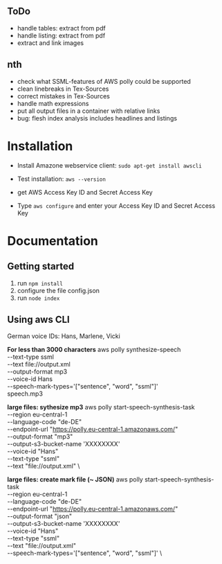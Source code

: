 

## ToDo
- handle tables: extract from pdf
- handle listing: extract from pdf
- extract and link images

## nth
- check what SSML-features of AWS polly could be supported
- clean linebreaks in Tex-Sources
- correct mistakes in Tex-Sources
- handle math expressions
- put all output files in a container with relative links
- bug: flesh index analysis includes headlines and listings


# Installation

* Install Amazone webservice client: `sudo apt-get install awscli`

* Test installation: `aws --version`

* get AWS Access Key ID and Secret Access Key 

* Type `aws configure` and enter your Access Key ID and Secret Access Key 

# Documentation

## Getting started

1. run `npm install`
2. configure the file config.json
3. run `node index`

## Using aws CLI
German voice IDs: Hans, Marlene, Vicki

**For less than 3000 characters**
    aws polly synthesize-speech \
     --text-type ssml \
     --text file://output.xml \
     --output-format mp3 \
     --voice-id Hans \
     --speech-mark-types='["sentence", "word", "ssml"]' \
    speech.mp3

**large files: sythesize mp3**
aws polly start-speech-synthesis-task \
   --region eu-central-1 \
   --language-code "de-DE" \
   --endpoint-url "https://polly.eu-central-1.amazonaws.com/" \
   --output-format "mp3" \
   --output-s3-bucket-name 'XXXXXXXX' \
   --voice-id "Hans" \
   --text-type "ssml" \
   --text "file://output.xml" \
  
  **large files: create mark file (~ JSON)**
  aws polly start-speech-synthesis-task \
   --region eu-central-1 \
   --language-code "de-DE" \
   --endpoint-url "https://polly.eu-central-1.amazonaws.com/" \
   --output-format "json" \
   --output-s3-bucket-name 'XXXXXXXX' \
   --voice-id "Hans" \
   --text-type "ssml" \
   --text "file://output.xml" \
   --speech-mark-types='["sentence", "word", "ssml"]' \